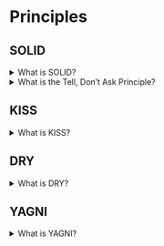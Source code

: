 # Principles

## SOLID

<details>
  <summary>What is SOLID?</summary>

- The single responsibility principle - each class should have only one reason to change. Everything within a class should do one thing, so there is only one reason for the class to change. If you are thinking about the responsibilities of a class and adding “and” to describe them, it means that the class may have several reasons to change in the future when you need to scale or update your application. Creating classes that focus on one purpose each, however, will make your code easier to understand and maintain.

- The open-closed principle - each entity should be open for expansion and be closed for modification.
  Open for extension means that the behavior of the module can be extended. As the requirements of the application change, we are able to extend the module with new behaviors that satisfy those changes. In other words, we are able to change what the module does.”
  Closed for modification means that the extending the behavior of a module does not result in changes to the source or binary code of the module. The binary executable version of the module, whether in a linkable library, a DLL, or a Java .jar, remains untouched.

- The Liskov substitution principle - any subclass should supplement the parent class but not change it.

- The interface segregation principle - a few separate interfaces are better than one combined interface.

- The dependency inversion principle - dependencies should be only on abstractions.

</details>

<details>
  <summary>What is the Tell, Don’t Ask Principle?</summary>

The Tell, Don't Ask Principle relies on a basic object-oriented foundation: to delegate an action to an object instead of asking an object for data.

</details>

## KISS

<details>
  <summary>What is KISS?</summary>

KISS or keep it simple stupid is one of the design principles. KISS says that the many systems will work better if they are simple. So, simplicity should be one of the main targets in the design sphere.

</details>

## DRY

<details>
  <summary>What is DRY?</summary>

DRY or don’t repeat yourself is one of the design principles. DRY says that not need to repeat different information or functionality. Each part of knowledge should have only one view into system scope.

</details>

## YAGNI

<details>
  <summary>What is YAGNI?</summary>

YAGNI or you aren’t gonna need it is one of the design principles. YAGNI says that the programmer should not implement functionality if it is not necessary. There are a few reasons. Firstly, a customer does not have to pay for something that is not needed for him. Secondary, additional functionality could increase the development difficulty of other features.

</details>
